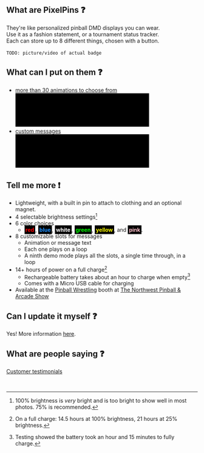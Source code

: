 ## What are PixelPins :question:
They're like personalized pinball DMD displays you can wear. \
Use it as a fashion statement, or a tournament status tracker. \
Each can store up to 8 different things, chosen with a button.

`TODO: picture/video of actual badge`

## What can I put on them :question:
- [more than 30 animations to choose from](art/) \
  <kbd><a href="art/"><img src="images/Frogger_PREVIEW.gif"></a></kbd>
- [custom messages](custom_text/) \
  <kbd><a href="custom_text/"><img src="images/NWPAS-Inova-11x6_PREVIEW.gif"></a></kbd>

## Tell me more :exclamation:
- Lightweight, with a built in pin to attach to clothing and an optional magnet.
- 4 selectable brightness settings[^1]
- 6 color choices
  - <span style="background-color:#000;color:red;font-weight:bold;padding:3px">red</span>, <span style="background-color:#000;color:dodgerblue;font-weight:bold;padding:3px">blue</span>, <span style="background-color:#000;color:white;font-weight:bold;padding:3px">white</span>, <span style="background-color:#000;color:lime;font-weight:bold;padding:3px">green</span>, <span style="background-color:#000;color:yellow;font-weight:bold;padding:3px">yellow</span>, and <span style="background-color:#000;color:pink;font-weight:bold;padding:3px">pink</span>.
- 8 customizable slots for messages
  - Animation or message text
  - Each one plays on a loop
  - A ninth demo mode plays all the slots, a single time through, in a loop
- 14+ hours of power on a full charge[^2]
  - Rechargeable battery takes about an hour to charge when empty[^3]
  - Comes with a Micro USB cable for charging
- Available at the [Pinball Wrestling](https://pinballwrestling.com/) booth at [The Northwest Pinball & Arcade Show](https://www.nwpinballshow.com/)

## Can I update it myself :question:
Yes! More information [here](how_to_update/).

## What are people saying :question:
[Customer testimonials](testimonials/)

<br/>

[^1]: 100% brightness is *very* bright and is too bright to show well in most photos. 75% is recommended.
[^2]: On a full charge: 14.5 hours at 100% brightness, 21 hours at 25% brightness.
[^3]: Testing showed the battery took an hour and 15 minutes to fully charge.
